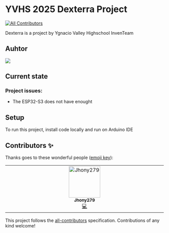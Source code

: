 # YVHS 2025 Dexterra Project
<!-- ALL-CONTRIBUTORS-BADGE:START - Do not remove or modify this section -->
[![All Contributors](https://img.shields.io/badge/all_contributors-1-orange.svg?style=flat-square)](#contributors-)
<!-- ALL-CONTRIBUTORS-BADGE:END -->
Dexterra is a project by Ygnacio Valley Highschool InvenTeam

## Auhtor

<a href="https://github.com/YVHS-InvenTeam/YVHS-Dexterra/graphs/contributors">
  <img src="https://contrib.rocks/image?repo=PhotonVision/photonvision" />
</a>

## Current state
### Project issues:
* The ESP32-S3 does not have enought 

## Setup
To run this project, install code locally and run on Arduino IDE
## Contributors ✨

Thanks goes to these wonderful people ([emoji key](https://allcontributors.org/docs/en/emoji-key)):

<!-- ALL-CONTRIBUTORS-LIST:START - Do not remove or modify this section -->
<!-- prettier-ignore-start -->
<!-- markdownlint-disable -->
<table>
  <tbody>
    <tr>
      <td align="center" valign="top" width="14.28%"><a href="https://github.com/Jhony279"><img src="https://avatars.githubusercontent.com/u/114624753?v=4?s=100" width="100px;" alt="Jhony279"/><br /><sub><b>Jhony279</b></sub></a><br /><a href="https://github.com/Johnathan Perez/YVHS-Dexterra/commits?author=Jhony279" title="Code">💻</a></td>
    </tr>
  </tbody>
</table>

<!-- markdownlint-restore -->
<!-- prettier-ignore-end -->

<!-- ALL-CONTRIBUTORS-LIST:END -->

This project follows the [all-contributors](https://github.com/all-contributors/all-contributors) specification. Contributions of any kind welcome!